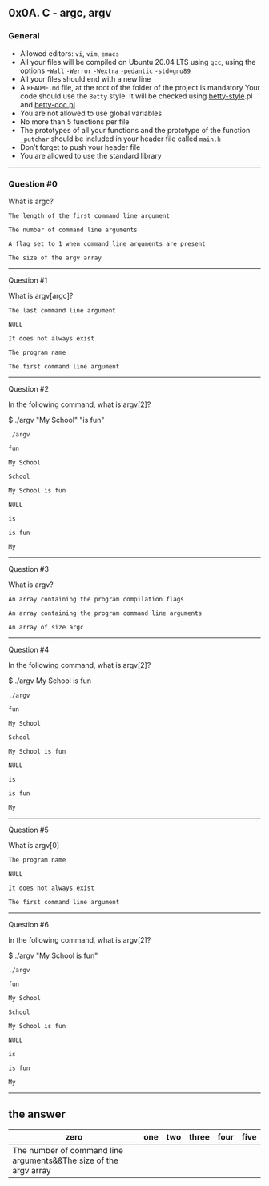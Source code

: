 ## 0x0A. C - argc, argv

### General
* Allowed editors: `vi`, `vim`, `emacs`
* All your files will be compiled on Ubuntu 20.04 LTS using `gcc`, using the options -`Wall` `-Werror` `-Wextra` `-pedantic` `-std=gnu89`
* All your files should end with a new line
* A `README.md` file, at the root of the folder of the project is mandatory
Your code should use the `Betty` style. It will be checked using <a href="https://github.com/holbertonschool/Betty/blob/master/betty-style.pl">betty-style</a>.pl and <a href="https://github.com/holbertonschool/Betty/blob/master/betty-doc.pl">betty-doc.pl</a>
*  You are not allowed to use global variables
*  No more than 5 functions per file
*  The prototypes of all your functions and the prototype of the function `_putchar` should be included in your header file called `main.h`
* Don’t forget to push your header file
* You are allowed to use the standard library


------
### Question #0
  
  What is argc?

    The length of the first command line argument

    The number of command line arguments

    A flag set to 1 when command line arguments are present

    The size of the argv array


 ---

 Question #1

What is argv[argc]?

    The last command line argument

    NULL

    It does not always exist

    The program name

    The first command line argument

---
 Question #2

In the following command, what is argv[2]?

$ ./argv "My School" "is fun"

    ./argv

    fun

    My School

    School

    My School is fun

    NULL

    is

    is fun

    My

---
 Question #3

What is argv?

    An array containing the program compilation flags

    An array containing the program command line arguments

    An array of size argc

---
 Question #4

In the following command, what is argv[2]?

$ ./argv My School is fun

    ./argv

    fun

    My School

    School

    My School is fun

    NULL

    is

    is fun

    My

---
 Question #5

What is argv[0]

    The program name

    NULL

    It does not always exist

    The first command line argument
---
 Question #6

In the following command, what is argv[2]?

$ ./argv "My School is fun"

    ./argv

    fun

    My School

    School

    My School is fun

    NULL

    is

    is fun

    My

---
 ## the answer
 |zero|one|two|three|four|five|
 |---|---|---|---|---|---|
 |The number of command line arguments&&The size of the argv array|



